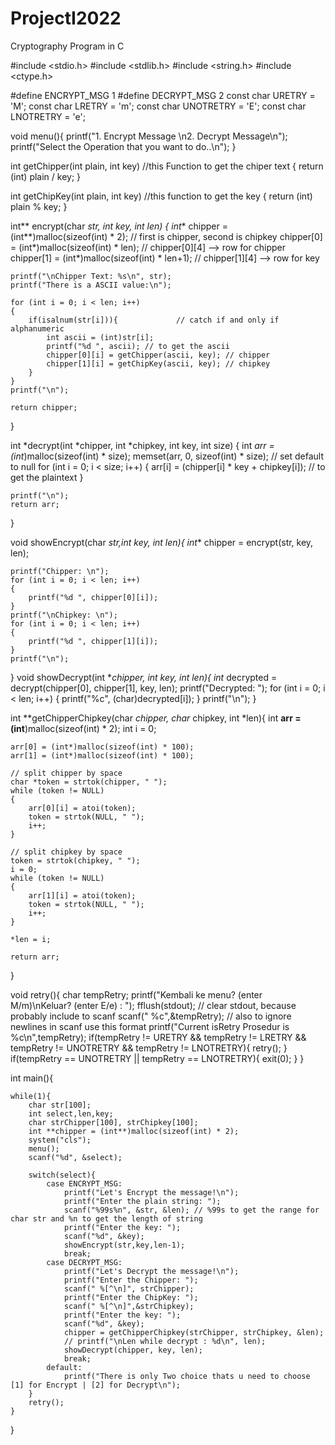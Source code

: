 # ProjectI2022
Cryptography Program in C

#include <stdio.h>
#include <stdlib.h>
#include <string.h>
#include <ctype.h>


#define ENCRYPT_MSG 1
#define DECRYPT_MSG 2
const char URETRY = 'M';
const char LRETRY = 'm';
const char UNOTRETRY = 'E';
const char LNOTRETRY = 'e';

void menu(){
    printf("1. Encrypt Message \n2. Decrypt Message\n");
    printf("Select the Operation that you want to do..\n");
}

int getChipper(int plain, int key) //this Function to get the chiper text
{
    return (int) plain / key;
}

int getChipKey(int plain, int key) //this function to get the key
{
    return (int) plain % key; 
}


int** encrypt(char *str, int key, int len)
{
    int** chipper = (int**)malloc(sizeof(int) * 2); // first is chipper, second is chipkey
    chipper[0] = (int*)malloc(sizeof(int) * len); // chipper[0][4] --> row for chipper
    chipper[1] = (int*)malloc(sizeof(int) * len+1); // chipper[1][4] --> row for key

    printf("\nChipper Text: %s\n", str);
    printf("There is a ASCII value:\n");

    for (int i = 0; i < len; i++)
    {
        if(isalnum(str[i])){             // catch if and only if alphanumeric
            int ascii = (int)str[i];
            printf("%d ", ascii); // to get the ascii
            chipper[0][i] = getChipper(ascii, key); // chipper
            chipper[1][i] = getChipKey(ascii, key); // chipkey
        }
    }
    printf("\n");

    return chipper;
}

int *decrypt(int *chipper, int *chipkey, int key, int size)
{
    int *arr = (int*)malloc(sizeof(int) * size);
    memset(arr, 0, sizeof(int) * size);  // set default to null
    for (int i = 0; i < size; i++)
    {
        arr[i] = (chipper[i] * key + chipkey[i]); // to get the plaintext
    }

    printf("\n");
    return arr;
}

void showEncrypt(char *str,int key, int len){
    int** chipper = encrypt(str, key, len);

    printf("Chipper: \n");
    for (int i = 0; i < len; i++)
    {
        printf("%d ", chipper[0][i]);
    }
    printf("\nChipkey: \n");
    for (int i = 0; i < len; i++)
    {
        printf("%d ", chipper[1][i]);
    }
    printf("\n");
}
void showDecrypt(int **chipper, int key, int len){
    int* decrypted = decrypt(chipper[0], chipper[1], key, len);
    printf("Decrypted: ");
    for (int i = 0; i < len; i++)
    {
        printf("%c", (char)decrypted[i]);
    }
    printf("\n");
}

int **getChipperChipkey(char *chipper, char* chipkey, int *len){
    int **arr = (int**)malloc(sizeof(int) * 2);
    int i = 0;

    arr[0] = (int*)malloc(sizeof(int) * 100);
    arr[1] = (int*)malloc(sizeof(int) * 100);

    // split chipper by space
    char *token = strtok(chipper, " ");
    while (token != NULL)
    {
        arr[0][i] = atoi(token);
        token = strtok(NULL, " ");
        i++;
    }

    // split chipkey by space
    token = strtok(chipkey, " ");
    i = 0;
    while (token != NULL)
    {
        arr[1][i] = atoi(token);
        token = strtok(NULL, " ");
        i++;
    }

    *len = i;

    return arr;
}

void retry(){
    char tempRetry;
    printf("Kembali ke menu? (enter M/m)\nKeluar? (enter E/e) : ");
    fflush(stdout);   // clear stdout, because probably include to scanf
    scanf(" %c",&tempRetry); // also to ignore newlines in scanf use this format
    printf("Current isRetry Prosedur is %c\n",tempRetry);
    if(tempRetry != URETRY && tempRetry != LRETRY && tempRetry != UNOTRETRY && tempRetry != LNOTRETRY){
        retry();
    }
    if(tempRetry == UNOTRETRY || tempRetry == LNOTRETRY){
        exit(0);
    }
}


int main(){

    while(1){
        char str[100];
        int select,len,key;
        char strChipper[100], strChipkey[100];
        int **chipper = (int**)malloc(sizeof(int) * 2);
        system("cls");
        menu();
        scanf("%d", &select);

        switch(select){
            case ENCRYPT_MSG:
                printf("Let's Encrypt the message!\n");
                printf("Enter the plain string: ");
                scanf("%99s%n", &str, &len); // %99s to get the range for char str and %n to get the length of string
                printf("Enter the key: ");
                scanf("%d", &key);
                showEncrypt(str,key,len-1);
                break;
            case DECRYPT_MSG:
                printf("Let's Decrypt the message!\n");
                printf("Enter the Chipper: ");
                scanf(" %[^\n]", strChipper);
                printf("Enter the ChipKey: ");
                scanf(" %[^\n]",&strChipkey);
                printf("Enter the key: ");
                scanf("%d", &key);
                chipper = getChipperChipkey(strChipper, strChipkey, &len);
                // printf("\nLen while decrypt : %d\n", len);
                showDecrypt(chipper, key, len);
                break;
            default:
                printf("There is only Two choice thats u need to choose [1] for Encrypt | [2] for Decrypt\n");
        }
        retry();
    }
    

 }
